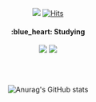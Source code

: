 <div align="center">


  <a href="https://gaebalday.tistory.com/" target="_blank"><img src="https://img.shields.io/badge/Blog-000000??style=for-the-badge&logo=tistory&logoColor=white"/></a>
[![Hits](https://hits.seeyoufarm.com/api/count/incr/badge.svg?url=https%3A%2F%2Fgithub.com%2Fssujinchoi%2Fhit-counter&count_bg=%2379C83D&title_bg=%23555555&icon=pinboard.svg&icon_color=%23E7E7E7&title=hits&edge_flat=false)](https://hits.seeyoufarm.com)
  
  
  <h4>:blue_heart: Studying </h4>
  
  <img src="https://img.shields.io/badge/JavaScript-F7DF1E??style=for-the-badge&logo=javascript&logoColor=white"/>
  <img src="https://img.shields.io/badge/Java-1f7897??style=for-the-badge&logo=java&logoColor=white"/>
  
 <br><br>
  
 ![Anurag's GitHub stats](https://github-readme-stats.vercel.app/api?username=ssujinchoi&show_icons=true&theme=algolia)
</div>

